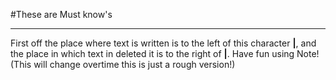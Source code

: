#These are Must know's
___
First off the place where text is written is to the left of this character **|**,
and the place in which text in deleted it is to the right of **|**.
Have fun using Note! (This will change overtime this is just a rough version!)